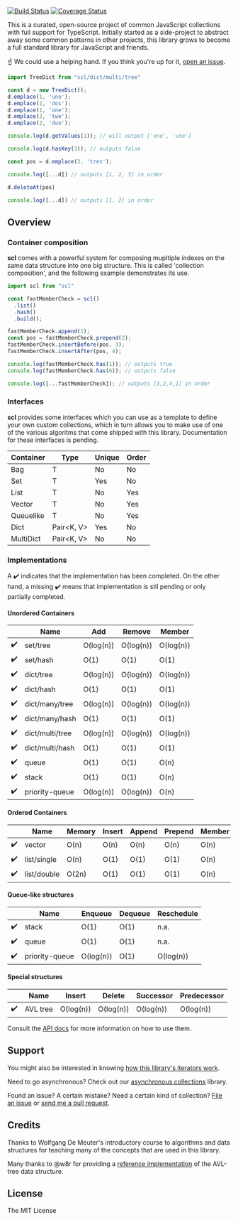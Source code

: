 
[![Build Status](https://travis-ci.org/samvv/scl.js.svg?branch=master)](https://travis-ci.org/samvv/scl.js) [![Coverage Status](https://coveralls.io/repos/github/samvv/scl.js/badge.svg?branch=master)](https://coveralls.io/github/samvv/scl.js?branch=master)

This is a curated, open-source project of common JavaScript collections with
full support for TypeScript. Initially started as a side-project to abstract
away some common patterns in other projects, this library grows to become 
a full standard library for JavaScript and friends.

:point_up: We could use a helping hand. If you think you're up for it,
[open an issue](https://github.com/samvv/scl.js/issues/new).

```ts
import TreeDict from "scl/dict/multi/tree"

const d = new TreeDict();
d.emplace(1, 'uno');
d.emplace(2, 'dos');
d.emplace(1, 'one');
d.emplace(2, 'two');
d.emplace(2, 'duo');

console.log(d.getValues(1)); // will output ['one', 'uno']

console.log(d.hasKey(3)); // outputs false

const pos = d.emplace(3, 'tres');

console.log([...d]) // outputs [1, 2, 3] in order

d.deleteAt(pos)

console.log([...d]) // outputs [1, 2] in order

```

## Overview

### Container composition

**scl** comes with a powerful system for composing mupltiple indexes on the same
data structure into one big structure. This is called 'collection composition',
and the following example demonstrates its use.

```ts
import scl from "scl"

const fastMemberCheck = scl()
  .list()
  .hash()
  .build();

fastMemberCheck.append(1);
const pos = fastMemberCheck.prepend(2);
fastMemberCheck.insertBefore(pos, 3);
fastMemberCheck.insertAfter(pos, 4);

console.log(fastMemberCheck.has(1)); // outputs true
console.log(fastMemberCheck.has(6)); // outputs false

console.log([...fastMemberCheck]); // outputs [3,2,4,1] in order

```

### Interfaces

**scl** provides some interfaces which you can use as a template to define your
own custom collections, which in turn allows you to make use of one of the
various algoritms that come shipped with this library. Documentation for these
interfaces is pending.

| Container        | Type                  | Unique | Order     |
|------------------|-----------------------|--------|-----------|
| Bag              | T                     | No     | No        |
| Set              | T                     | Yes    | No        |
| List             | T                     | No     | Yes       |
| Vector           | T                     | No     | Yes       |
| Queuelike        | T                     | No     | Yes       |
| Dict             | Pair&lt;K, V&gt;      | Yes    | No        |
| MultiDict        | Pair&lt;K, V&gt;      | No     | No        |

### Implementations

A :heavy_check_mark: indicates that the implementation has been completed. On the other hand, a
missing :heavy_check_mark: means that implementation is stil pending or only
partially completed.

#### Unordered Containers

|                    | Name               | Add       | Remove    | Member    |
|--------------------|--------------------|-----------|-----------|-----------|
| :heavy_check_mark: | set/tree           | O(log(n)) | O(log(n)) | O(log(n)) |
| :heavy_check_mark: | set/hash           | O(1)      | O(1)      | O(1)      |
| :heavy_check_mark: | dict/tree          | O(log(n)) | O(log(n)) | O(log(n)) |
| :heavy_check_mark: | dict/hash          | O(1)      | O(1)      | O(1)      |
| :heavy_check_mark: | dict/many/tree     | O(log(n)) | O(log(n)) | O(log(n)) |
| :heavy_check_mark: | dict/many/hash     | O(1)      | O(1)      | O(1)      |
| :heavy_check_mark: | dict/multi/tree    | O(log(n)) | O(log(n)) | O(log(n)) |
| :heavy_check_mark: | dict/multi/hash    | O(1)      | O(1)      | O(1)      |
| :heavy_check_mark: | queue              | O(1)      | O(1)      | O(n)      |
| :heavy_check_mark: | stack              | O(1)      | O(1)      | O(n)      |
| :heavy_check_mark: | priority-queue     | O(log(n)) | O(log(n)) | O(n)      |

#### Ordered Containers

|                    | Name               | Memory  | Insert  | Append  | Prepend | Member | At   | Next | Prev |
|--------------------|--------------------|---------|---------|---------|---------|--------|------|------|------|
| :heavy_check_mark: | vector             | O(n)    | O(n)    | O(n)    | O(n)    | O(n)   | O(1) | O(1) | O(1) |
| :heavy_check_mark: | list/single        | O(n)    | O(1)    | O(1)    | O(1)    | O(n)   | O(n) | O(1) | O(1) |
| :heavy_check_mark: | list/double        | O(2n)   | O(1)    | O(1)    | O(1)    | O(n)   | O(n) | O(1) | O(1) |

#### Queue-like structures

|                    | Name           | Enqueue   | Dequeue    | Reschedule   |
|--------------------|----------------|-----------|------------|--------------|
| :heavy_check_mark: | stack          | O(1)      | O(1)       | n.a.         |
| :heavy_check_mark: | queue          | O(1)      | O(1)       | n.a.         |
| :heavy_check_mark: | priority-queue | O(log(n)) | O(1)       | O(log(n))    |

#### Special structures

|                    | Name     | Insert    | Delete    | Successor | Predecessor |
|--------------------|----------|-----------|-----------|-----------|-------------|
| :heavy_check_mark: | AVL tree | O(log(n)) | O(log(n)) | O(log(n)) | O(log(n))   | 

Consult the [API docs](http://samvv.github.io/project/sync-collections) for more information on how to use them.

## Support

You might also be interested in knowing [how this library's iterators
work](http://github.com/samvv/scl.js/wiki/Iterators).

Need to go asynchronous? Check out our [asynchronous
collections](https://github.com/samvv/typescript-async-collections) library.

Found an issue? A certain mistake? Need a certain kind of collection? [File an
issue](https://github.com/samvv/scl.js/issues) or [send me a
pull request](https://github.com/samvv/scl.js/pulls).

## Credits

Thanks to Wolfgang De Meuter's introductory course to algorithms and data
structures for teaching many of the concepts that are used in this library.

Many thanks to @w8r for providing a [reference implementation](https://github.com/w8r/avl) of the AVL-tree data structure.

## License

The MIT License

